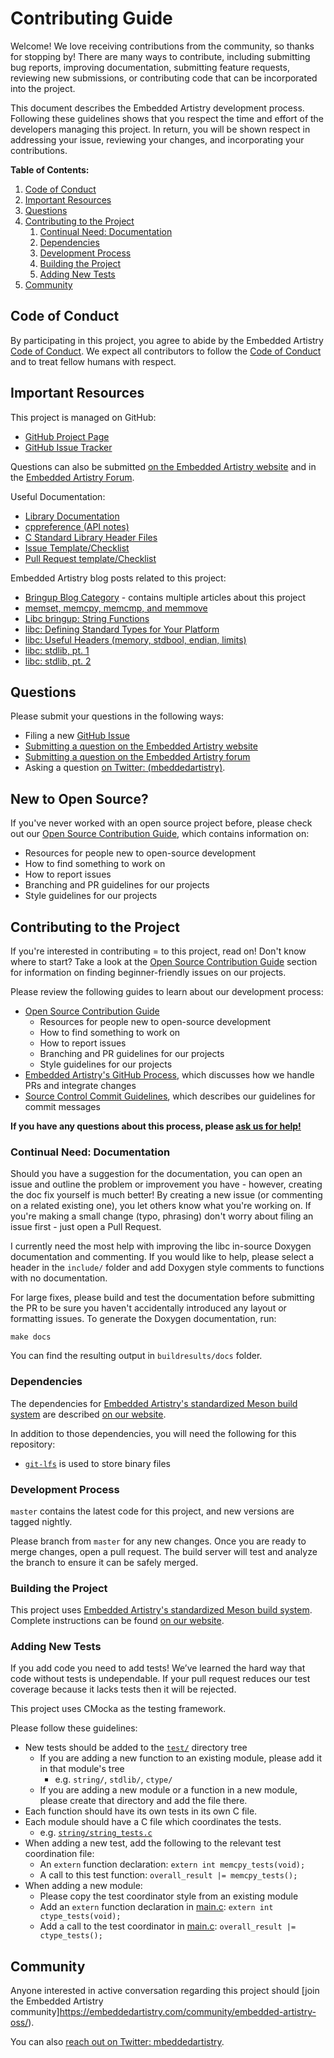 # Contributing Guide

Welcome! We love receiving contributions from the community, so thanks for stopping by! There are many ways to contribute, including submitting bug reports, improving documentation, submitting feature requests, reviewing new submissions, or contributing code that can be incorporated into the project.

This document describes the Embedded Artistry development process. Following these guidelines shows that you respect the time and effort of the developers managing this project. In return, you will be shown respect in addressing your issue, reviewing your changes, and incorporating your contributions.

**Table of Contents:**

1. [Code of Conduct](#code-of-conduct)
2. [Important Resources](#important-resources)
3. [Questions](#questions)
7. [Contributing to the Project](#contributing-to-the-project)
	1. [Continual Need: Documentation](#continual-need-documentation)
	2. [Dependencies](#dependencies)
	3. [Development Process](#development-process)
	4. [Building the Project](#building-the-project)
	5. [Adding New Tests](#adding-new-tests)
9. [Community](#community)


## Code of Conduct

By participating in this project, you agree to abide by the Embedded Artistry [Code of Conduct](CODE_OF_CONDUCT.md). We expect all contributors to follow the [Code of Conduct](CODE_OF_CONDUCT.md) and to treat fellow humans with respect.

## Important Resources

This project is managed on GitHub:

* [GitHub Project Page](https://github.com/embeddedartistry/libc/)
* [GitHub Issue Tracker](https://github.com/embeddedartistry/libc/issues)

Questions can also be submitted [on the Embedded Artistry website](https://embeddedartistry.com/contact) and in the [Embedded Artistry Forum](https://embeddedartistry.com/community/embedded-artistry-oss/).

Useful Documentation:

* [Library Documentation](https://embeddedartistry.github.io/libc/index.html)
* [cppreference (API notes)](http://en.cppreference.com)
* [C Standard Library Header Files](http://en.cppreference.com/w/c/header)
* [Issue Template/Checklist](ISSUE_TEMPLATE.md)
* [Pull Request template/Checklist](PULL_REQUEST_TEMPLATE.md)

Embedded Artistry blog posts related to this project:

* [Bringup Blog Category](https://embeddedartistry.com/blog?category=Bringup) - contains multiple articles about this project
* [memset, memcpy, memcmp, and memmove](https://embeddedartistry.com/blog/2017/3/7/implementing-memset-memcpy-and-memmove)
* [Libc bringup: String Functions](https://embeddedartistry.com/blog/2017/3/9/string-functions)
* [libc: Defining Standard Types for Your Platform](https://embeddedartistry.com/blog/2017/4/11/libc-defining-standard-types-for-your-platform)
* [libc: Useful Headers (memory, stdbool, endian, limits)](https://embeddedartistry.com/blog/2017/4/11/libc-some-important-headers)
* [libc: stdlib, pt. 1](https://embeddedartistry.com/blog/2017/4/10/libc-stdlib)
* [libc: stdlib, pt. 2](https://embeddedartistry.com/blog/2017/10/18/implementing-libc-stdlib-pt-2)

## Questions

Please submit your questions in the following ways:

* Filing a new [GitHub Issue](https://github.com/embeddedartistry/libc/issues)
* [Submitting a question on the Embedded Artistry website](https://embeddedartistry.com/contact)
* [Submitting a question on the Embedded Artistry forum](https://embeddedartistry.com/community/embedded-artistry-oss/)
* Asking a question [on Twitter: (mbeddedartistry)](https://twitter.com/mbeddedartistry/).

## New to Open Source?

If you've never worked with an open source project before, please check out our [Open Source Contribution Guide](https://embeddedartistry.com/fieldatlas/open-source-contribution-guide/), which contains information on:

* Resources for people new to open-source development
* How to find something to work on
* How to report issues
* Branching and PR guidelines for our projects
* Style guidelines for our projects

## Contributing to the Project

If you're interested in contributing = to this project, read on! Don't know where to start? Take a look at the [Open Source Contribution Guide](https://embeddedartistry.com/fieldatlas/open-source-contribution-guide/) section for information on finding beginner-friendly issues on our projects.

Please review the following guides to learn about our development process:

* [Open Source Contribution Guide](https://embeddedartistry.com/fieldatlas/open-source-contribution-guide/)
	* Resources for people new to open-source development
	- How to find something to work on
	- How to report issues
	- Branching and PR guidelines for our projects
	- Style guidelines for our projects
* [Embedded Artistry's GitHub Process](https://embeddedartistry.com/fieldatlas/embedded-artistrys-github-process/), which discusses how we handle PRs and integrate changes
* [Source Control Commit Guidelines](https://embeddedartistry.com/fieldatlas/source-control-commit-guidelines/), which describes our guidelines for commit messages

**If you have any questions about this process, please [ask us for help!](#questions)**

### Continual Need: Documentation

Should you have a suggestion for the documentation, you can open an issue and outline the problem or improvement you have - however, creating the doc fix yourself is much better! By creating a new issue (or commenting on a related existing one), you let others know what you're working on. If you're making a small change (typo, phrasing) don't worry about filing an issue first - just open a Pull Request.

I currently need the most help with improving the libc in-source Doxygen documentation and commenting. If you would like to help, please select a header in the `include/` folder and add Doxygen style comments to functions with no documentation.

For large fixes, please build and test the documentation before submitting the PR to be sure you haven't accidentally introduced any layout or formatting issues. To generate the Doxygen documentation, run:

```
make docs
```

You can find the resulting output in `buildresults/docs` folder.

### Dependencies

The dependencies for [Embedded Artistry's standardized Meson build system](https://embeddedartistry.com/fieldatlas/embedded-artistrys-standardized-meson-build-system/) are described [on our website](https://embeddedartistry.com/fieldatlas/embedded-artistrys-standardized-meson-build-system/).

In addition to those dependencies, you will need the following for this repository:

* [`git-lfs`](https://git-lfs.github.com) is used to store binary files

### Development Process

`master` contains the latest code for this project, and new versions are tagged nightly.

Please branch from `master` for any new changes. Once you are ready to merge changes, open a pull request. The build server will test and analyze the branch to ensure it can be safely merged.

### Building the Project

This project uses [Embedded Artistry's standardized Meson build system](https://embeddedartistry.com/fieldatlas/embedded-artistrys-standardized-meson-build-system/). Complete instructions can be found [on our website](https://embeddedartistry.com/fieldatlas/embedded-artistrys-standardized-meson-build-system/).

### Adding New Tests

If you add code you need to add tests! We’ve learned the hard way that code without tests is undependable. If your pull request reduces our test coverage because it lacks tests then it will be rejected.

This project uses CMocka as the testing framework.

Please follow these guidelines:

* New tests should be added to the [`test/`](../test/) directory tree
	* If you are adding a new function to an existing module, please add it in that module's tree
		* e.g. `string/`, `stdlib/`, `ctype/`
	* If you are adding a new module or a function in a new module, please create that directory and add the file there.
* Each function should have its own tests in its own C file.
* Each module should have a C file which coordinates the tests.
	* e.g. [`string/string_tests.c`](../test/string/string_tests.c)
* When adding a new test, add the following to the relevant test coordination file:
	* An `extern` function declaration: `extern int memcpy_tests(void);`
	* A call to this test function: `overall_result |= memcpy_tests();`
* When adding a new module:
	* Please copy the test coordinator style from an existing module
	* Add an `extern` function declaration in [main.c](../test/main.c): `extern int ctype_tests(void);`
	* Add a call to the test coordinator in [main.c](../test/main.c): `overall_result |= ctype_tests();`

## Community

Anyone interested in active conversation regarding this project should [join the Embedded Artistry community]https://embeddedartistry.com/community/embedded-artistry-oss/).

You can also [reach out on Twitter: mbeddedartistry](https://twitter.com/mbeddedartistry/).
